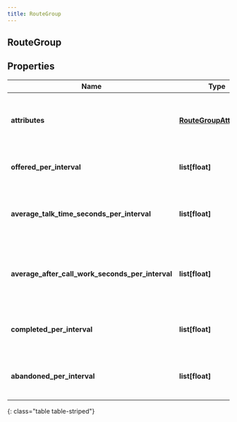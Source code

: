```yaml
---
title: RouteGroup
---
```

## RouteGroup

## Properties

|Name | Type | Description | Notes|
|------------ | ------------- | ------------- | -------------|
| **attributes** | [**RouteGroupAttributes**](RouteGroupAttributes.html) | The attributes that describe this route group | |
| **offered_per_interval** | **list[float]** | Interactions offered per 15 minute interval | |
| **average_talk_time_seconds_per_interval** | **list[float]** | Average talk time in seconds per 15 minute interval | |
| **average_after_call_work_seconds_per_interval** | **list[float]** | Average after call work in seconds per 15 minute interval | |
| **completed_per_interval** | **list[float]** | Interactions completed per 15 minute interval | [optional] |
| **abandoned_per_interval** | **list[float]** | Interactions abandoned per 15 minute interval | [optional] |
{: class="table table-striped"}


